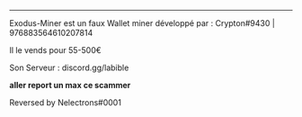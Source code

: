 --------------------------

Exodus-Miner est un faux Wallet miner développé par : Crypton#9430 | 976883564610207814

Il le vends pour 55-500€

Son Serveur : discord.gg/labible 

**aller report un max ce scammer**

Reversed by Nelectrons#0001
